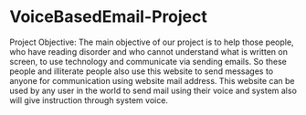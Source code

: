 # VoiceBasedEmail-Project

Project Objective: 
The main objective of our project is to help those people, who have reading disorder and who cannot understand what is written on screen, to use technology and communicate via sending emails. So these people and illiterate people also use this website to send messages to anyone for communication using website mail address. This website can be used by any user in the world to send mail using their voice and system also will give instruction through system voice.

